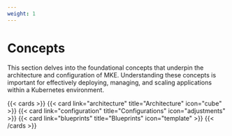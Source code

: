 ```yaml
---
weight: 1
---
```


# Concepts

This section delves into the foundational concepts that underpin the architecture
and configuration of MKE. Understanding these concepts is important for effectively
deploying, managing, and scaling applications within a Kubernetes environment.

{{< cards >}}
  {{< card link="architecture" title="Architecture" icon="cube" >}}
  {{< card link="configuration" title="Configurations" icon="adjustments" >}}
  {{< card link="blueprints" title="Blueprints" icon="template" >}}
{{< /cards >}}
